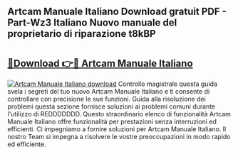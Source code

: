 ## Artcam Manuale Italiano Download gratuit PDF - Part-Wz3 Italiano Nuovo manuale del proprietario di riparazione t8kBP

# <h2><a href="http://dfdckt.blite.top/?on=Artcam+Manuale+Italiano">🔗Download 👉🔴 Artcam Manuale Italiano</a></h2>

[![Artcam Manuale Italiano download](https://i.imgur.com/lujVjoI.png)](http://dfdckt.blite.top/?on=Artcam+Manuale+Italiano)
Controllo magistrale questa guida svela i segreti del tuo nuovo Artcam Manuale Italiano e ti consente di controllare con precisione le sue funzioni. Guida alla risoluzione dei problemi questa sezione fornisce soluzioni ai problemi comuni durante l'utilizzo di REDDDDDDD. Questo straordinario elenco di funzionalità Artcam Manuale Italiano offre funzionalità per prestazioni senza interruzioni ed efficienti. Ci impegniamo a fornire soluzioni per Artcam Manuale Italiano. Il nostro Team si impegna a risolvere le vostre preoccupazioni in modo rapido ed efficiente.
